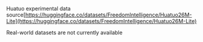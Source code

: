 Huatuo experimental data source[https://huggingface.co/datasets/FreedomIntelligence/Huatuo26M-Lite](https://huggingface.co/datasets/FreedomIntelligence/Huatuo26M-Lite)


Real-world datasets are not currently available
